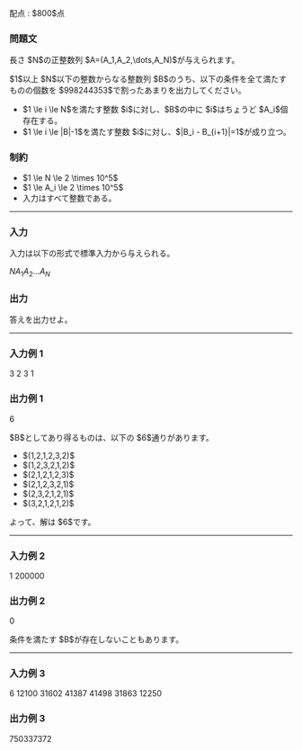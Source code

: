 
<div>

<span>

<span>

<p>
配点 : $800$点
</p>

<div>

<section>

### **問題文**

<p>
長さ $N$の正整数列 $A=(A_1,A_2,\dots,A_N)$が与えられます。
</p>

<p>
$1$以上 $N$以下の整数からなる整数列 $B$のうち、以下の条件を全て満たすものの個数を $998244353$で割ったあまりを出力してください。
</p>

<ul>

<li>
$1 \le i \le N$を満たす整数 $i$に対し、$B$の中に $i$はちょうど $A_i$個存在する。
</li>

<li>
$1 \le i \le |B|-1$を満たす整数 $i$に対し、$|B_i - B_{i+1}|=1$が成り立つ。
</li>

</ul>

</section>

</div>

<div>

<section>

### **制約**

<ul>

<li>
$1 \le N \le 2 \times 10^5$
</li>

<li>
$1 \le A_i \le 2 \times 10^5$
</li>

<li>
入力はすべて整数である。
</li>

</ul>

</section>

</div>

---

<div>

<div>

<section>

### **入力**

<p>
入力は以下の形式で標準入力から与えられる。
</p>

<div>

$N$$A_1$$A_2$$\dots$$A_N$
</div>

</section>

</div>

<div>

<section>

### **出力**

<p>
答えを出力せよ。
</p>

</section>

</div>

</div>

---

<div>

<section>

### **入力例 1**

<div>

3
2 3 1

</div>

</section>

</div>

<div>

<section>

### **出力例 1**

<div>

6

</div>

<p>
$B$としてあり得るものは、以下の $6$通りがあります。
</p>

<ul>

<li>
$(1,2,1,2,3,2)$
</li>

<li>
$(1,2,3,2,1,2)$
</li>

<li>
$(2,1,2,1,2,3)$
</li>

<li>
$(2,1,2,3,2,1)$
</li>

<li>
$(2,3,2,1,2,1)$
</li>

<li>
$(3,2,1,2,1,2)$
</li>

</ul>

<p>
よって、解は $6$です。
</p>

</section>

</div>

---

<div>

<section>

### **入力例 2**

<div>

1
200000

</div>

</section>

</div>

<div>

<section>

### **出力例 2**

<div>

0

</div>

<p>
条件を満たす $B$が存在しないこともあります。
</p>

</section>

</div>

---

<div>

<section>

### **入力例 3**

<div>

6
12100 31602 41387 41498 31863 12250

</div>

</section>

</div>

<div>

<section>

### **出力例 3**

<div>

750337372

</div>

</section>

</div>

</span>

</span>

</div>

